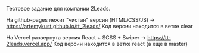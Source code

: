 Тестовое задание для компании 2Leads.

На github-pages лежит "чистая" версия (HTML/CSS/JS)
-> https://artemykust.github.io/tt_2leads/
Код версии находится в ветке clear

На Vercel развернута версия React + SCSS + Swiper
-> https://tt-2leads.vercel.app/
Код версии находится в ветке react (а еще в master)
